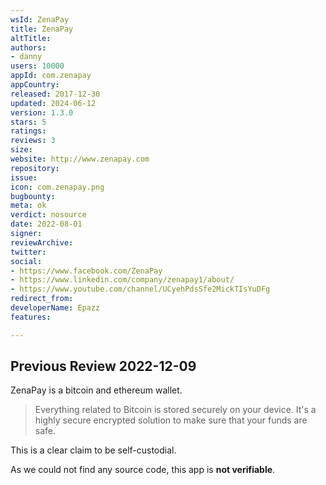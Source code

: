 ```yaml
---
wsId: ZenaPay
title: ZenaPay
altTitle: 
authors:
- danny
users: 10000
appId: com.zenapay
appCountry: 
released: 2017-12-30
updated: 2024-06-12
version: 1.3.0
stars: 5
ratings: 
reviews: 3
size: 
website: http://www.zenapay.com
repository: 
issue: 
icon: com.zenapay.png
bugbounty: 
meta: ok
verdict: nosource
date: 2022-08-01
signer: 
reviewArchive: 
twitter: 
social:
- https://www.facebook.com/ZenaPay
- https://www.linkedin.com/company/zenapay1/about/
- https://www.youtube.com/channel/UCyehPdsSfe2MickTIsYuDFg
redirect_from: 
developerName: Epazz
features: 

---
```


## Previous Review 2022-12-09

ZenaPay is a bitcoin and ethereum wallet.

> Everything related to Bitcoin is stored securely on your device. It's a highly secure encrypted solution to make sure that your funds are safe.

This is a clear claim to be self-custodial.

As we could not find any source code, this app is **not verifiable**.
